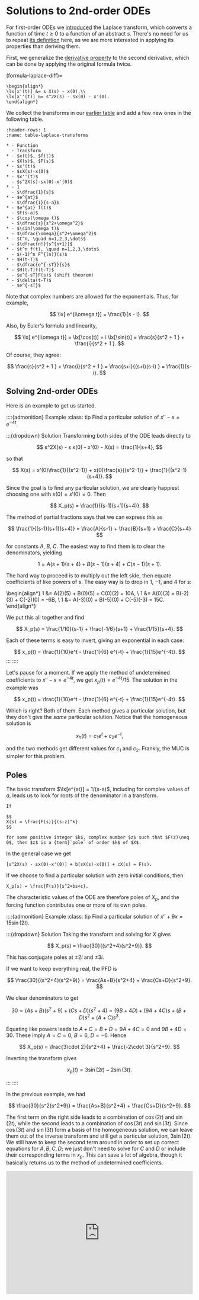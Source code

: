 # Solutions to 2nd-order ODEs

For first-order ODEs we [introduced](../steps/laplace.md) the Laplace transform, which converts a function of time $t\ge 0$ to a function of an abstract $s$. There's no need for us to repeat [its definition](definition-steps-laplace) here, as we are more interested in applying its properties than deriving them.

First, we generalize the [derivative property](formula-steps-laplace-diff) to the second derivative, which can be done by applying the original formula twice.

(formula-laplace-diff)=

````{proof:formula} Transforms of derivatives
\begin{align*}
\lx[x'(t)] &= s X(s) - x(0),\\ 
\lx[x''(t)] &= s^2X(s) - sx(0) - x'(0).
\end{align*}
````

We collect the transforms in our [earlier table](table-steps-LT) and add a few new ones in the following table.

```{list-table} Laplace transforms (complete)
:header-rows: 1
:name: table-laplace-transforms

* - Function
  - Transform
* - $x(t)$, $f(t)$
  - $X(s)$, $F(s)$
* - $x'(t)$
  - $sX(s)-x(0)$
* - $x''(t)$
  - $s^2X(s)-sx(0)-x'(0)$
* - 1
  - $\dfrac{1}{s}$
* - $e^{at}$
  - $\dfrac{1}{s-a}$
* - $e^{at} f(t)$
  - $F(s-a)$
* - $\cos(\omega t)$
  - $\dfrac{s}{s^2+\omega^2}$
* - $\sin(\omega t)$
  - $\dfrac{\omega}{s^2+\omega^2}$
* - $t^n, \quad n=1,2,3,\dots$
  - $\dfrac{n!}{s^{n+1}}$
* - $t^n f(t), \quad n=1,2,3,\dots$
  - $(-1)^n F^{(n)}(s)$
* - $H(t-T)$
  - $\dfrac{e^{-sT}}{s}$
* - $H(t-T)f(t-T)$
  - $e^{-sT}F(s)$ (shift theorem)
* - $\delta(t-T)$
  - $e^{-sT}$
```

Note that complex numbers are allowed for the exponentials. Thus, for example,

$$
\lx[ e^{i\omega t}] = \frac{1}{s - i}.
$$

Also, by Euler's formula and linearity,

$$
\lx[ e^{i\omega t}] = \lx[\cos(t)] + i \lx[\sin(t)] = \frac{s}{s^2 + 1 } + \frac{i}{s^2 + 1 }.
$$

Of course, they agree:

$$
\frac{s}{s^2 + 1 } + \frac{i}{s^2 + 1 } = \frac{s+i}{(s+i)(s-i) } = \frac{1}{s-i}.
$$

## Solving 2nd-order ODEs

Here is an example to get us started.

::::{admonition} Example
:class: tip
Find a particular solution of $x''-x=e^{-4 t}$.

:::{dropdown} Solution
Transforming both sides of the ODE leads directly to

$$
s^2X(s) - s x(0) - x'(0) - X(s) = \frac{1}{s+4},
$$

so that

$$
X(s) = x'(0)\frac{1}{(s^2-1)} + x(0)\frac{s}{(s^2-1)} + \frac{1}{(s^2-1)(s+4)}.
$$

Since the goal is to find any particular solution, we are clearly happiest choosing one with $x(0)=x'(0)=0$. Then

$$
X_p(s) = \frac{1}{(s-1)(s+1)(s+4)}.
$$

The method of partial fractions says that we can express this as

$$
\frac{1}{(s-1)(s+1)(s+4)} = \frac{A}{s-1} + \frac{B}{s+1} + \frac{C}{s+4}
$$

for constants $A$, $B$, $C$. The easiest way to find them is to clear the denominators, yielding

$$
1 = A(s+1)(s+4) + B(s-1)(s+4) + C(s-1)(s+1).
$$

The hard way to proceed is to multiply out the left side, then equate coefficients of like powers of $s$. The easy way is to drop in $1$, $-1$, and $4$ for $s$:

\begin{align*}
1 &= A(2)(5) + B(0)(5) + C(0)(2) = 10A, \\ 
1 &= A(0)(3) + B(-2)(3) + C(-2)(0) = -6B, \\ 
1 &= A(-3)(0) + B(-5)(0) + C(-5)(-3) = 15C.
\end{align*}

We put this all together and find

$$
X_p(s) = \frac{1/10}{s-1} + \frac{-1/6}{s+1} + \frac{1/15}{s+4}.
$$

Each of these terms is easy to invert, giving an exponential in each case:

$$
x_p(t) = \frac{1}{10}e^t - \frac{1}{6} e^{-t} + \frac{1}{15}e^{-4t}.
$$
:::
::::

Let's pause for a moment. If we apply the method of undetermined coefficients to $x''-x=e^{-4 t}$, we get $x_p(t)=e^{-4t}/15$. The solution in the example was

$$
x_p(t) = \frac{1}{10}e^t - \frac{1}{6} e^{-t} + \frac{1}{15}e^{-4t}.
$$

Which is right? Both of them. Each method gives a particular solution, but they don't give the *same* particular solution. Notice that the homogeneous solution is

$$
x_h(t) = c_1 e^t + c_2 e^{-t},
$$

and the two methods get different values for $c_1$ and $c_2$. Frankly, the MUC is simpler for this problem.

## Poles

The basic transform $\lx[e^{at}] = 1/(s-a)$, including for complex values of $a$, leads us to look for roots of the denominator in a transform.

```{proof:definition} Pole of a transform
If

$$
X(s) = \frac{F(s)}{(s-z)^k}
$$

for some positive integer $k$, complex number $z$ such that $F(z)\neq 0$, then $z$ is a {term}`pole` of order $k$ of $X$.
```

In the general case we get

```{math}
[s^2X(s) - sx(0)-x'(0)] + b[sX(s)-x(0)] + cX(s) = F(s).
```

If we choose to find a particular solution with zero initial conditions, then

```{math}
X_p(s) = \frac{F(s)}{s^2+bs+c}.
```

The characteristic values of the ODE are therefore poles of $X_p$, and the forcing function contributes one or more of its own poles.

::::{admonition} Example
:class: tip
Find a particular solution of $x''+9x = 15\sin(2t)$.

:::{dropdown} Solution
Taking the transform and solving for $X$ gives

$$
X_p(s) = \frac{30}{(s^2+4)(s^2+9)}.
$$

This has conjugate poles at $\pm 2i$ and $\pm 3i$. 

If we want to keep everything real, the PFD is

$$
\frac{30}{(s^2+4)(s^2+9)} = \frac{As+B}{s^2+4} + \frac{Cs+D}{s^2+9}.
$$

We clear denominators to get

$$
30 = (As+B)(s^2+9) + (Cs+D)(s^2+4) = (9B+4D) + (9A+4C)s + (B+D)s^2 + (A+C)s^3.
$$

Equating like powers leads to $A+C=B+D=9A+4C=0$ and $9B+4D=30$. These imply $A=C=0$, $B=6$, $D=-6$. Hence

$$
X_p(s) = \frac{3\cdot 2}{s^2+4} + \frac{-2\cdot 3}{s^2+9}.
$$

Inverting the transform gives

$$
x_p(t) = 3\sin(2t) - 2\sin(3t).
$$

<!-- Alternatively, we can do the partial fraction decomposition using the complex poles: 

$$
\frac{30}{(s^2+4)(s^2+9)}= \frac{A+iB}{s-2i} + \frac{C+iD}{s-3i} + \text{(conjugate)},
$$

which leads to 

$$
30 = (A+iB)(s+2i)(s^2+9) + (C+iD)(s+3i)(s^2+4) + \text{(conjugate)}.
$$

If we set $s=2i$, then the second term drops out, and

$$
30 = (A+iB)(4i)(5) + \text{(conjugate)} = 2\Re \bigl[ 20i(A+iB) \bigr] = -40B
$$

If we set $s=3i$, then 

$$
30 = (C+iD)(6i)(-5) + \text{(conjugate)} = 2\Re \bigl[ -30i(C+iD) \bigr] = -60D
$$ -->


:::
::::

In the previous example, we had

$$
\frac{30}{s^2(s^2+9)} = \frac{As+B}{s^2+4} + \frac{Cs+D}{s^2+9}.
$$

The first term on the right side leads to a combination of $\cos(2t)$ and $\sin(2t)$, while the second leads to a combination of $\cos(3t)$ and $\sin(3t)$. Since $\cos(3t)$ and $\sin(3t)$ form a basis of the homogeneous solution, we can leave them out of the inverse transform and still get a particular solution, $3\sin(2t)$. We still have to keep the second term around in order to set up correct equations for $A,B,C,D$; we just don't need to solve for $C$ and $D$ or include their corresponding terms in $x_p$. This can save a lot of algebra, though it basically returns us to the method of undetermined coefficients.

<div style="max-width:608px"><div style="position:relative;padding-bottom:66.118421052632%"><iframe id="kaltura_player" src="https://cdnapisec.kaltura.com/p/2358381/sp/235838100/embedIframeJs/uiconf_id/43030021/partner_id/2358381?iframeembed=true&playerId=kaltura_player&entry_id=1_eeea8iy3&flashvars[streamerType]=auto&amp;flashvars[localizationCode]=en&amp;flashvars[leadWithHTML5]=true&amp;flashvars[sideBarContainer.plugin]=true&amp;flashvars[sideBarContainer.position]=left&amp;flashvars[sideBarContainer.clickToClose]=true&amp;flashvars[chapters.plugin]=true&amp;flashvars[chapters.layout]=vertical&amp;flashvars[chapters.thumbnailRotator]=false&amp;flashvars[streamSelector.plugin]=true&amp;flashvars[EmbedPlayer.SpinnerTarget]=videoHolder&amp;flashvars[dualScreen.plugin]=true&amp;flashvars[Kaltura.addCrossoriginToIframe]=true&amp;&wid=1_wgufati2" width="608" height="402" allowfullscreen webkitallowfullscreen mozAllowFullScreen allow="autoplay *; fullscreen *; encrypted-media *" sandbox="allow-forms allow-same-origin allow-scripts allow-top-navigation allow-pointer-lock allow-popups allow-modals allow-orientation-lock allow-popups-to-escape-sandbox allow-presentation allow-top-navigation-by-user-activation" frameborder="0" title="Kaltura Player" style="position:absolute;top:0;left:0;width:100%;height:100%"></iframe></div></div>


<!-- ::::{admonition} Example
:class: dropdown,tip
> Find a particular solution of $x''+2x'+10x=1$.

Solving for the transform of the solution gives

$$
X_p(s) = \frac{1}{s(s^2+2s+10)}.
$$

An appropriate PFD in real form is

$$
\frac{1}{s(s^2+2s+10)} = \frac{A}{s} + \frac{Bs+C}{s^2+2s+10}.
$$

However, the second term above results from the roots of the ODE, and its contributions to the particular solution can be ignored. Thus we only need to solve for $A$.

Clearing denominators gives

$$
1 = A(s^2+2s+10) + (Bs+C)s.
$$

We choose $s=0$ and get $A=1/10$. Hence a particular solution is

$$
x_p(t) = \frac{1}{10}.
$$

Of course, this would have been obvious from the method of undetermined coefficients.  -->

<!-- ## Complex poles 

When complex poles occur in $X_p$, we again have two choices. One is to use complex exponentials in the partial fraction decomposition. The other is to appeal to the transform pair

$$
e^{at} f(t) \Longleftrightarrow F(s-a).
$$

::::{admonition} Example
:class: dropdown,tip
> Find a particular solution of $x''-4x=24e^{-t}\cos(2t)$.

The forcing function is $e^{-t}f(t)$, where $f(t)=24\cos(2t)$. Hence its transform is $F(s+1)$, where $F(s)=24s/(s^2+4)$. The result is

$$
\frac{24(s+1)}{(s+1)^2+4}.
$$

Solving for the transform of the particular solution with zero initial conditions gives

$$
X_p(s) = \frac{24(s+1)}{[(s+1)^2+4](s^2-4)}.
$$

In real form, the correct PFD is

$$
\frac{24(s+1)}{[(s+1)^2+4](s^2-4)} = \frac{As+B}{(s+1)^2+4} + \frac{C}{s-2} + \frac{D}{s+2}.
$$

Clearing the denominators gives

$$
24(s+1) = (As+B)(s^2-4) + C[(s+1)^2+4](s+2) + C[(s+1)^2+4](s-2).
$$

Before proceeding, we look for a shortcut. The terms with poles at $\pm 2$ come from the roots of the ODE and will contribute exponentials that are part of the homogeneous solution. So we don't need to find the constants $C$ and $D$, though this changes the particular solution we will find.

We insert each of the poles at $-1\pm 2i$ to get equations for $A$ and $B$ only:

\begin{align*}
24(-1+2i+1) &= [A(-1+2i)+B][(-1+2i)^2-4], \\
24(-1-2i+1) &= [A(-1-2i)+B][(-1-2i)^2-4].
\end{align*}

The first gives

$$
-48i = (B-A+2iA)(1-4i-4-4) = (B-A+2iA)(-7-4i) = (7A-7B+8A) + i(-14A+4A-4B)


This has poles at zero and $1\pm 3i$. So an appropriate PFD is

$$
\frac{1}{s(s^2+2s+10)} = \frac{A}{s} + \frac{B+iC}{s-1+3i} + \frac{B-iC}{s-1-3i},
$$

for real $A,B,C$. Clearing denominators, we have

$$
1 = A(s^2+2s+10) + (B+iC)s(s-1-3i) + (B-iC)s(s-1+3i).
$$

We choose $s=0$ and get $A=1/10$. 



-->
